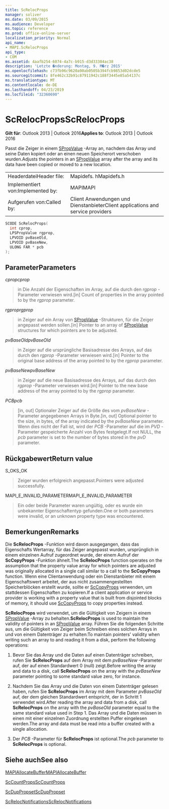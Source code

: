```yaml
---
title: ScRelocProps
manager: soliver
ms.date: 03/09/2015
ms.audience: Developer
ms.topic: reference
ms.prod: office-online-server
localization_priority: Normal
api_name:
- MAPI.ScRelocProps
api_type:
- COM
ms.assetid: 4aafb254-6074-4a7c-b915-d3d33304ac38
description: 'Letzte �nderung: Montag, 9. M�rz 2015'
ms.openlocfilehash: c73fb96c9620a90ab0505b394fcb9853d02dcde5
ms.sourcegitcommit: 8fe462c32b91c87911942c188f3445e85a54137c
ms.translationtype: MT
ms.contentlocale: de-DE
ms.lasthandoff: 04/23/2019
ms.locfileid: "32360690"
---
```

# <a name="screlocprops"></a><span data-ttu-id="1d104-103">ScRelocProps</span><span class="sxs-lookup"><span data-stu-id="1d104-103">ScRelocProps</span></span>

  
  
<span data-ttu-id="1d104-104">**Gilt für**: Outlook 2013 | Outlook 2016</span><span class="sxs-lookup"><span data-stu-id="1d104-104">**Applies to**: Outlook 2013 | Outlook 2016</span></span> 
  
<span data-ttu-id="1d104-105">Passt die Zeiger in einem [SPropValue](spropvalue.md) -Array an, nachdem das Array und seine Daten kopiert oder an einen neuen Speicherort verschoben wurden.</span><span class="sxs-lookup"><span data-stu-id="1d104-105">Adjusts the pointers in an [SPropValue](spropvalue.md) array after the array and its data have been copied or moved to a new location.</span></span> 
  
|||
|:-----|:-----|
|<span data-ttu-id="1d104-106">Headerdatei</span><span class="sxs-lookup"><span data-stu-id="1d104-106">Header file:</span></span>  <br/> |<span data-ttu-id="1d104-107">Mapidefs. h</span><span class="sxs-lookup"><span data-stu-id="1d104-107">Mapidefs.h</span></span>  <br/> |
|<span data-ttu-id="1d104-108">Implementiert von:</span><span class="sxs-lookup"><span data-stu-id="1d104-108">Implemented by:</span></span>  <br/> |<span data-ttu-id="1d104-109">MAPI</span><span class="sxs-lookup"><span data-stu-id="1d104-109">MAPI</span></span>  <br/> |
|<span data-ttu-id="1d104-110">Aufgerufen von:</span><span class="sxs-lookup"><span data-stu-id="1d104-110">Called by:</span></span>  <br/> |<span data-ttu-id="1d104-111">Client Anwendungen und Dienstanbieter</span><span class="sxs-lookup"><span data-stu-id="1d104-111">Client applications and service providers</span></span>  <br/> |
   
```cpp
SCODE ScRelocProps(
  int cprop,
  LPSPropValue rgprop,
  LPVOID pvBaseOld,
  LPVOID pvBaseNew,
  ULONG FAR * pcb
);
```

## <a name="parameters"></a><span data-ttu-id="1d104-112">Parameter</span><span class="sxs-lookup"><span data-stu-id="1d104-112">Parameters</span></span>

 <span data-ttu-id="1d104-113">_cprop_</span><span class="sxs-lookup"><span data-stu-id="1d104-113">_cprop_</span></span>
  
> <span data-ttu-id="1d104-114">in Die Anzahl der Eigenschaften im Array, auf die durch den _rgprop_ -Parameter verwiesen wird.</span><span class="sxs-lookup"><span data-stu-id="1d104-114">[in] Count of properties in the array pointed to by the  _rgprop_ parameter.</span></span> 
    
 <span data-ttu-id="1d104-115">_rgprop_</span><span class="sxs-lookup"><span data-stu-id="1d104-115">_rgprop_</span></span>
  
> <span data-ttu-id="1d104-116">in Zeiger auf ein Array von [SPropValue](spropvalue.md) -Strukturen, für die Zeiger angepasst werden sollen.</span><span class="sxs-lookup"><span data-stu-id="1d104-116">[in] Pointer to an array of [SPropValue](spropvalue.md) structures for which pointers are to be adjusted.</span></span> 
    
 <span data-ttu-id="1d104-117">_pvBaseOld_</span><span class="sxs-lookup"><span data-stu-id="1d104-117">_pvBaseOld_</span></span>
  
> <span data-ttu-id="1d104-118">in Zeiger auf die ursprüngliche Basisadresse des Arrays, auf das durch den _rgprop_ -Parameter verwiesen wird.</span><span class="sxs-lookup"><span data-stu-id="1d104-118">[in] Pointer to the original base address of the array pointed to by the  _rgprop_ parameter.</span></span> 
    
 <span data-ttu-id="1d104-119">_pvBaseNew_</span><span class="sxs-lookup"><span data-stu-id="1d104-119">_pvBaseNew_</span></span>
  
> <span data-ttu-id="1d104-120">in Zeiger auf die neue Basisadresse des Arrays, auf das durch den _rgprop_ -Parameter verwiesen wird.</span><span class="sxs-lookup"><span data-stu-id="1d104-120">[in] Pointer to the new base address of the array pointed to by the  _rgprop_ parameter.</span></span> 
    
 <span data-ttu-id="1d104-121">_PCB_</span><span class="sxs-lookup"><span data-stu-id="1d104-121">_pcb_</span></span>
  
> <span data-ttu-id="1d104-122">[in, out] Optionaler Zeiger auf die Größe des vom _pvBaseNew_ -Parameter angegebenen Arrays in Byte.</span><span class="sxs-lookup"><span data-stu-id="1d104-122">[in, out] Optional pointer to the size, in bytes, of the array indicated by the  _pvBaseNew_ parameter.</span></span> <span data-ttu-id="1d104-123">Wenn dies nicht der Fall ist, wird der _PCB_ -Parameter auf die im _PVD_ -Parameter gespeicherte Anzahl von Bytes festgelegt.</span><span class="sxs-lookup"><span data-stu-id="1d104-123">If not NULL, the  _pcb_ parameter is set to the number of bytes stored in the  _pvD_ parameter.</span></span> 
    
## <a name="return-value"></a><span data-ttu-id="1d104-124">Rückgabewert</span><span class="sxs-lookup"><span data-stu-id="1d104-124">Return value</span></span>

<span data-ttu-id="1d104-125">S_OK</span><span class="sxs-lookup"><span data-stu-id="1d104-125">S_OK</span></span>
  
> <span data-ttu-id="1d104-126">Zeiger wurden erfolgreich angepasst.</span><span class="sxs-lookup"><span data-stu-id="1d104-126">Pointers were adjusted successfully.</span></span>
    
<span data-ttu-id="1d104-127">MAPI_E_INVALID_PARAMETER</span><span class="sxs-lookup"><span data-stu-id="1d104-127">MAPI_E_INVALID_PARAMETER</span></span>
  
> <span data-ttu-id="1d104-128">Ein oder beide Parameter waren ungültig, oder es wurde ein unbekannter Eigenschaftentyp gefunden.</span><span class="sxs-lookup"><span data-stu-id="1d104-128">One or both parameters were invalid, or an unknown property type was encountered.</span></span>
    
## <a name="remarks"></a><span data-ttu-id="1d104-129">Bemerkungen</span><span class="sxs-lookup"><span data-stu-id="1d104-129">Remarks</span></span>

<span data-ttu-id="1d104-130">Die **ScRelocProps** -Funktion wird davon ausgegangen, dass das Eigenschafts Wertarray, für das Zeiger angepasst wurden, ursprünglich in einem einzelnen Aufruf zugeordnet wurde, der einem Aufruf der **ScCopyProps** -Funktion ähnelt.</span><span class="sxs-lookup"><span data-stu-id="1d104-130">The **ScRelocProps** function operates on the assumption that the property value array for which pointers are adjusted was originally allocated in a single call similar to a call to the **ScCopyProps** function.</span></span> <span data-ttu-id="1d104-131">Wenn eine Clientanwendung oder ein Dienstanbieter mit einem Eigenschaftswert arbeitet, der aus nicht zusammengestellten Speicherblöcken erstellt wurde, sollte er [ScCopyProps](sccopyprops.md) verwenden, um stattdessen Eigenschaften zu kopieren.</span><span class="sxs-lookup"><span data-stu-id="1d104-131">If a client application or service provider is working with a property value that is built from disjointed blocks of memory, it should use [ScCopyProps](sccopyprops.md) to copy properties instead.</span></span> 
  
 <span data-ttu-id="1d104-132">**ScRelocProps** wird verwendet, um die Gültigkeit von Zeigern in einem [SPropValue](spropvalue.md) -Array zu behalten.</span><span class="sxs-lookup"><span data-stu-id="1d104-132">**ScRelocProps** is used to maintain the validity of pointers in an [SPropValue](spropvalue.md) array.</span></span> <span data-ttu-id="1d104-133">Führen Sie die folgenden Schritte aus, um die Gültigkeit von Zeiger beim Schreiben eines solchen Arrays in und von einem Datenträger zu erhalten:</span><span class="sxs-lookup"><span data-stu-id="1d104-133">To maintain pointers' validity when writing such an array to and reading it from a disk, perform the following operations:</span></span> 
  
1. <span data-ttu-id="1d104-134">Bevor Sie das Array und die Daten auf einen Datenträger schreiben, rufen Sie **ScRelocProps** auf dem Array mit dem _pvBaseNew_ -Parameter auf, der auf einen Standardwert 0 (null) zeigt.</span><span class="sxs-lookup"><span data-stu-id="1d104-134">Before writing the array and data to a disk, call **ScRelocProps** on the array with the  _pvBaseNew_ parameter pointing to some standard value zero, for instance.</span></span> 
    
2. <span data-ttu-id="1d104-135">Nachdem Sie das Array und die Daten von einem Datenträger gelesen haben, rufen Sie **ScRelocProps** im Array mit dem Parameter _pvBaseOld_ auf, der dem gleichen Standardwert entspricht, der in Schritt 1 verwendet wird.</span><span class="sxs-lookup"><span data-stu-id="1d104-135">After reading the array and data from a disk, call **ScRelocProps** on the array with the  _pvBaseOld_ parameter equal to the same standard value used in Step 1.</span></span> <span data-ttu-id="1d104-136">Das Array und die Daten müssen in einen mit einer einzelnen Zuordnung erstellten Puffer eingelesen werden.</span><span class="sxs-lookup"><span data-stu-id="1d104-136">The array and data must be read into a buffer created with a single allocation.</span></span> 
    
3. <span data-ttu-id="1d104-137">Der _PCB_ -Parameter für **ScRelocProps** ist optional.</span><span class="sxs-lookup"><span data-stu-id="1d104-137">The  _pcb_ parameter to **ScRelocProps** is optional.</span></span> 
    
## <a name="see-also"></a><span data-ttu-id="1d104-138">Siehe auch</span><span class="sxs-lookup"><span data-stu-id="1d104-138">See also</span></span>



[<span data-ttu-id="1d104-139">MAPIAllocateBuffer</span><span class="sxs-lookup"><span data-stu-id="1d104-139">MAPIAllocateBuffer</span></span>](mapiallocatebuffer.md)
  
[<span data-ttu-id="1d104-140">ScCountProps</span><span class="sxs-lookup"><span data-stu-id="1d104-140">ScCountProps</span></span>](sccountprops.md)
  
[<span data-ttu-id="1d104-141">ScDupPropset</span><span class="sxs-lookup"><span data-stu-id="1d104-141">ScDupPropset</span></span>](scduppropset.md)
  
[<span data-ttu-id="1d104-142">ScRelocNotifications</span><span class="sxs-lookup"><span data-stu-id="1d104-142">ScRelocNotifications</span></span>](screlocnotifications.md)


